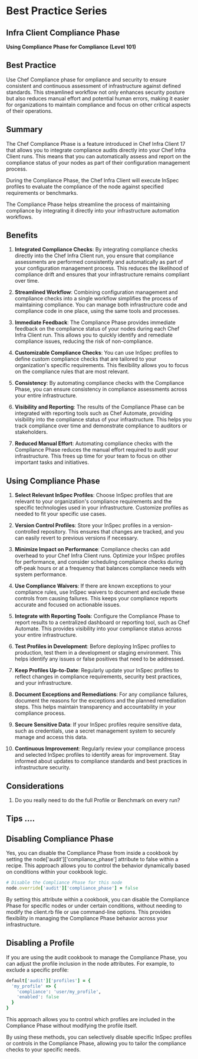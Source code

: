 # Best Practice Series
## Infra Client Compliance Phase

**Using Compliance Phase for Compliance (Level 101)**

## Best Practice
Use Chef Compliance phase for ompliance and security to ensure consistent and continuous assessment of infrastructure against defined standards. This streamlined workflow not only enhances security posture but also reduces manual effort and potential human errors, making it easier for organizations to maintain compliance and focus on other critical aspects of their operations.



## Summary 
The Chef Compliance Phase is a feature introduced in Chef Infra Client 17 that allows you to integrate compliance audits directly into your Chef Infra Client runs. This means that you can automatically assess and report on the compliance status of your nodes as part of their configuration management process.

During the Compliance Phase, the Chef Infra Client will execute InSpec profiles to evaluate the compliance of the node against specified requirements or benchmarks. 

The Compliance Phase helps streamline the process of maintaining compliance by integrating it directly into your infrastructure automation workflows. 

## Benefits 
1. **Integrated Compliance Checks**: 
By integrating compliance checks directly into the Chef Infra Client run, you ensure that compliance assessments are performed consistently and automatically as part of your configuration management process. This reduces the likelihood of compliance drift and ensures that your infrastructure remains compliant over time.

2. **Streamlined Workflow**: 
Combining configuration management and compliance checks into a single workflow simplifies the process of maintaining compliance. You can manage both infrastructure code and compliance code in one place, using the same tools and processes.

3. **Immediate Feedback**: 
The Compliance Phase provides immediate feedback on the compliance status of your nodes during each Chef Infra Client run. This allows you to quickly identify and remediate compliance issues, reducing the risk of non-compliance.

4. **Customizable Compliance Checks**: 
You can use InSpec profiles to define custom compliance checks that are tailored to your organization's specific requirements. This flexibility allows you to focus on the compliance rules that are most relevant. 

5. **Consistency**: By automating compliance checks with the Compliance Phase, you can ensure consistency in compliance assessments across your entire infrastructure.

6. **Visibility and Reporting**: The results of the Compliance Phase can be integrated with reporting tools such as Chef Automate, providing visibility into the compliance status of your infrastructure. This helps you track compliance over time and demonstrate compliance to auditors or stakeholders.

7. **Reduced Manual Effort**: Automating compliance checks with the Compliance Phase reduces the manual effort required to audit your infrastructure. This frees up time for your team to focus on other important tasks and initiatives.


## Using Compliance Phase 

1. **Select Relevant InSpec Profiles**: Choose InSpec profiles that are relevant to your organization's compliance requirements and the specific technologies used in your infrastructure. Customize profiles as needed to fit your specific use cases.

2. **Version Control Profiles**: Store your InSpec profiles in a version-controlled repository. This ensures that changes are tracked, and you can easily revert to previous versions if necessary.

3. **Minimize Impact on Performance**: Compliance checks can add overhead to your Chef Infra Client runs. Optimize your InSpec profiles for performance, and consider scheduling compliance checks during off-peak hours or at a frequency that balances compliance needs with system performance.

4. **Use Compliance Waivers**: If there are known exceptions to your compliance rules, use InSpec waivers to document and exclude these controls from causing failures. This keeps your compliance reports accurate and focused on actionable issues.

5. **Integrate with Reporting Tools**: Configure the Compliance Phase to report results to a centralized dashboard or reporting tool, such as Chef Automate. This provides visibility into your compliance status across your entire infrastructure.

6. **Test Profiles in Development**: Before deploying InSpec profiles to production, test them in a development or staging environment. This helps identify any issues or false positives that need to be addressed.

7. **Keep Profiles Up-to-Date**: Regularly update your InSpec profiles to reflect changes in compliance requirements, security best practices, and your infrastructure.

8. **Document Exceptions and Remediations**: For any compliance failures, document the reasons for the exceptions and the planned remediation steps. This helps maintain transparency and accountability in your compliance process.

9. **Secure Sensitive Data**: If your InSpec profiles require sensitive data, such as credentials, use a secret management system to securely manage and access this data.

10. **Continuous Improvement**: Regularly review your compliance process and selected InSpec profiles to identify areas for improvement. Stay informed about updates to compliance standards and best practices in infrastructure security.

## Considerations

1. Do you really need to do the full Profile or Benchmark on every run?




## Tips ....

## Disabling Compliance Phase
Yes, you can disable the Compliance Phase from inside a cookbook by setting the node['audit']['compliance_phase'] attribute to false within a recipe. This approach allows you to control the behavior dynamically based on conditions within your cookbook logic.

```ruby
# Disable the Compliance Phase for this node
node.override['audit']['compliance_phase'] = false
```

By setting this attribute within a cookbook, you can disable the Compliance Phase for specific nodes or under certain conditions, without needing to modify the client.rb file or use command-line options. This provides flexibility in managing the Compliance Phase behavior across your infrastructure.

## Disabling a Profile
If you are using the audit cookbook to manage the Compliance Phase, you can adjust the profile inclusion in the node attributes. For example, to exclude a specific profile:

```ruby
default['audit']['profiles'] = {
  'my_profile' => {
    'compliance': 'user/my_profile',
    'enabled': false
  }
}
```
This approach allows you to control which profiles are included in the Compliance Phase without modifying the profile itself.

By using these methods, you can selectively disable specific InSpec profiles or controls in the Compliance Phase, allowing you to tailor the compliance checks to your specific needs.
